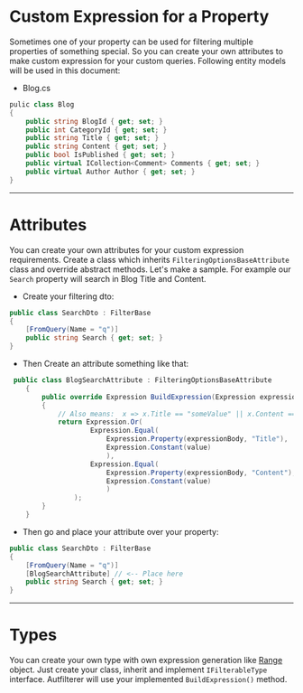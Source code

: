 # Custom Expression for a Property
Sometimes one of your property can be used for filtering multiple properties of something special. So you can create your own attributes to make custom expression for your custom queries. Following entity models will be used in this document:

- Blog.cs
```csharp
pulic class Blog
{
    public string BlogId { get; set; }
    public int CategoryId { get; set; }
    public string Title { get; set; }
    public string Content { get; set; }
    public bool IsPublished { get; set; }
    public virtual ICollection<Comment> Comments { get; set; }
    public virtual Author Author { get; set; } 
}
```

---

# Attributes
You can create your own attributes for your custom expression requirements. Create a class which inherits `FilteringOptionsBaseAttribute` class and override abstract methods. Let's make a sample. 
For example our `Search` property will search in Blog Title and Content.

- Create your filtering dto:
```csharp
public class SearchDto : FilterBase
{
    [FromQuery(Name = "q")]
    public string Search { get; set; }
}
```

- Then Create an attribute something like that:
```csharp
 public class BlogSearchAttribute : FilteringOptionsBaseAttribute
    {
        public override Expression BuildExpression(Expression expressionBody, PropertyInfo targetProperty, PropertyInfo filterProperty, object value)
        {
            // Also means:  x => x.Title == "someValue" || x.Content == "someValue"
            return Expression.Or(
                    Expression.Equal(
                        Expression.Property(expressionBody, "Title"),
                        Expression.Constant(value)
                        ),
                    Expression.Equal(
                        Expression.Property(expressionBody, "Content"),
                        Expression.Constant(value)
                        )
                );
        }
    }
```

- Then go and place your attribute over your property:
```csharp
public class SearchDto : FilterBase
{
    [FromQuery(Name = "q")]
    [BlogSearchAttribute] // <-- Place here
    public string Search { get; set; }
}
```

---

# Types
You can create your own type with own expression generation like [Range<T>](/enisn/AutoFilterer/blob/master/src/AutoFilterer/Types/Range.cs) object. Just create your class, inherit and implement `IFilterableType` interface. Autfilterer will use your implemented `BuildExpression()` method.
